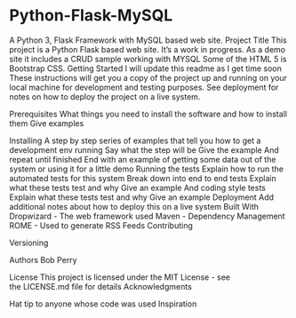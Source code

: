 # Python-Flask-MySQL
A Python 3, Flask Framework with MySQL based web site. 
Project Title
This project is a Python Flask based web site. It’s a work in progress.  As a demo site it includes a CRUD sample working with MYSQL Some of the HTML 5 is Bootstrap CSS. 
Getting Started
I will update this readme as I get time soon
These instructions will get you a copy of the project up and running on your local machine for development and testing purposes. See deployment for notes on how to deploy the project on a live system.

Prerequisites
What things you need to install the software and how to install them
Give examples

Installing
A step by step series of examples that tell you how to get a development env running
Say what the step will be
Give the example
And repeat
until finished
End with an example of getting some data out of the system or using it for a little demo
Running the tests
Explain how to run the automated tests for this system
Break down into end to end tests
Explain what these tests test and why
Give an example
And coding style tests
Explain what these tests test and why
Give an example
Deployment
Add additional notes about how to deploy this on a live system
Built With
Dropwizard - The web framework used
Maven - Dependency Management
ROME - Used to generate RSS Feeds
Contributing
 
Versioning
 
Authors
Bob Perry 

 License
This project is licensed under the MIT License - see the LICENSE.md file for details
Acknowledgments

Hat tip to anyone whose code was used
Inspiration
